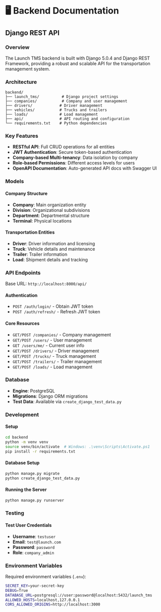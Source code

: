 # 🖥️ Backend Documentation

## Django REST API

### Overview

The Launch TMS backend is built with Django 5.0.4 and Django REST Framework, providing a robust and scalable API for the transportation management system.

### Architecture

```
backend/
├── launch_tms/          # Django project settings
├── companies/           # Company and user management
├── drivers/            # Driver management
├── vehicles/           # Trucks and trailers
├── loads/              # Load management
├── api/                # API routing and configuration
└── requirements.txt    # Python dependencies
```

### Key Features

- **RESTful API**: Full CRUD operations for all entities
- **JWT Authentication**: Secure token-based authentication
- **Company-based Multi-tenancy**: Data isolation by company
- **Role-based Permissions**: Different access levels for users
- **OpenAPI Documentation**: Auto-generated API docs with Swagger UI

### Models

#### Company Structure
- **Company**: Main organization entity
- **Division**: Organizational subdivisions
- **Department**: Departmental structure
- **Terminal**: Physical locations

#### Transportation Entities
- **Driver**: Driver information and licensing
- **Truck**: Vehicle details and maintenance
- **Trailer**: Trailer information
- **Load**: Shipment details and tracking

### API Endpoints

Base URL: `http://localhost:8000/api/`

#### Authentication
- `POST /auth/login/` - Obtain JWT token
- `POST /auth/refresh/` - Refresh JWT token

#### Core Resources
- `GET/POST /companies/` - Company management
- `GET/POST /users/` - User management
- `GET /users/me/` - Current user info
- `GET/POST /drivers/` - Driver management
- `GET/POST /trucks/` - Truck management
- `GET/POST /trailers/` - Trailer management
- `GET/POST /loads/` - Load management

### Database

- **Engine**: PostgreSQL
- **Migrations**: Django ORM migrations
- **Test Data**: Available via `create_django_test_data.py`

### Development

#### Setup
```bash
cd backend
python -m venv venv
source venv/bin/activate  # Windows: .\venv\Scripts\Activate.ps1
pip install -r requirements.txt
```

#### Database Setup
```bash
python manage.py migrate
python create_django_test_data.py
```

#### Running the Server
```bash
python manage.py runserver
```

### Testing

#### Test User Credentials
- **Username**: `testuser`
- **Email**: `test@launch.com`
- **Password**: `password`
- **Role**: `company_admin`

### Environment Variables

Required environment variables (`.env`):
```bash
SECRET_KEY=your-secret-key
DEBUG=True
DATABASE_URL=postgresql://user:password@localhost:5432/launch_tms
ALLOWED_HOSTS=localhost,127.0.0.1
CORS_ALLOWED_ORIGINS=http://localhost:3000
```
